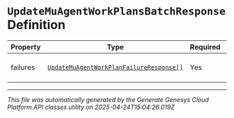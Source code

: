 # `UpdateMuAgentWorkPlansBatchResponse` Definition

| Property | Type | Required | Description |
|----------|------|----------|-------------|
| failures | [`UpdateMuAgentWorkPlanFailureResponse[]`](updatemuagentworkplanfailureresponse-definition.md) | Yes | The work plan update failures |

---

*This file was automatically generated by the Generate Genesys Cloud Platform API classes utility on 2025-04-24T15:04:26.019Z*